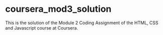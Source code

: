 # coursera_mod3_solution

This is the solution of the Module 2 Coding Assignment of the HTML, CSS and Javascript course at Coursera.
